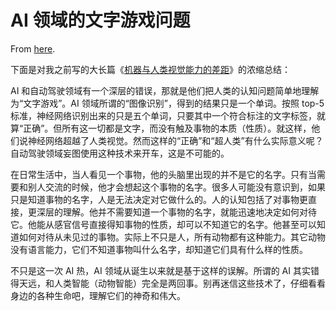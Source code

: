 # AI 领域的文字游戏问题

From [here](https://yinwang1.substack.com/p/ai-ff1).

<span>下面是对我之前写的大长篇《</span>[机器与人类视觉能力的差距](http://www.yinwang.org/blog-cn/2019/09/14/machine-vs-human)<span>》的浓缩总结：</span>

AI 和自动驾驶领域有一个深层的错误，那就是他们把人类的认知问题简单地理解为“文字游戏”。AI 领域所谓的“图像识别”，得到的结果只是一个单词。按照 top-5 标准，神经网络识别出来的只是五个单词，只要其中一个符合标注的文字标签，就算“正确”。但所有这一切都是文字，而没有触及事物的本质（性质）。就这样，他们说神经网络超越了人类视觉。然而这样的“正确”和“超人类”有什么实际意义呢？自动驾驶领域妄图使用这种技术来开车，这是不可能的。

在日常生活中，当人看见一个事物，他的头脑里出现的并不是它的名字。只有当需要和别人交流的时候，他才会想起这个事物的名字。很多人可能没有意识到，如果只是知道事物的名字，人是无法决定对它做什么的。人的认知包括了对事物更直接，更深层的理解。他并不需要知道一个事物的名字，就能迅速地决定如何对待它。他能从感官信号直接得知事物的性质，却可以不知道它的名字。他甚至可以知道如何对待从未见过的事物。实际上不只是人，所有动物都有这种能力。其它动物没有语言能力，它们不知道事物叫什么名字，却知道它们具有什么样的性质。

不只是这一次 AI 热，AI 领域从诞生以来就是基于这样的误解。所谓的 AI 其实错得天远，和人类智能（动物智能）完全是两回事。别再迷信这些技术了，仔细看看身边的各种生命吧，理解它们的神奇和伟大。
